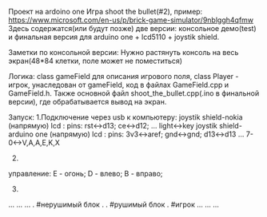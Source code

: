 Проект на ardoino one
Игра  shoot the bullet(#2), пример:	https://www.microsoft.com/en-us/p/brick-game-simulator/9nblggh4qfmw
Здесь содержатся(или будут позже) две версии: консольное демо(test)
и финальная версия для arduino one  + lcd5110 + joystik shield.

Заметки по консольной версии:
Нужно растянуть консоль на весь экран(48*84 клетки, поле может не поместиться)

Логика:
class gameField для описания игрового поля, class Player - игрок, унаследован от gameField,
код в файлах GameField.cpp и GameField.h.
Также основной файл shoot_the_bullet.cpp(.ino в финальной версии), где обрабатывается вывод на экран.

Запуск:
1.Подключение через usb к компьютеру: 
  joystik shield-nokia (напрямую) lcd : pins: 
    rst<->d13;
    ce<->d12;
    ...
    light<->key
  joystik shield-arduino one (напрямую) lcd : pins: 
    3v3<->aref;
    gnd<->gnd;
    d13<->d13
    ...
    7-0<->V,A,A,E,K,X
 
 2.
 управление:
 E - огонь;
 D - влево;
 B - вправо;
 
 3. 
 
 ...                            ...                      ... 
  .    #нерушимый блок          . .  #рушимый блок        .  #игрок
 ...                            ...                      ...
 
